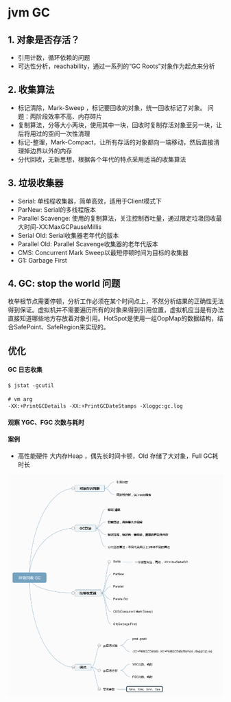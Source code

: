 # jvm GC

## 1. 对象是否存活？
* 引用计数，循环依赖的问题
* 可达性分析，reachability，通过一系列的“GC Roots”对象作为起点来分析

## 2. 收集算法
* 标记清除，Mark-Sweep ，标记要回收的对象，统一回收标记了对象。 问题：两阶段效率不高、内存碎片
* 复制算法，分等大小两块，使用其中一块，回收时复制存活对象至另一块，让后将用过的空间一次性清理
* 标记-整理，Mark-Compact，让所有存活的对象都向一端移动，然后直接清理掉边界以外的内存
* 分代回收，无新思想，根据各个年代的特点采用适当的收集算法

## 3. 垃圾收集器
* Serial: 单线程收集器，简单高效，适用于Client模式下
* ParNew: Serial的多线程版本
* Parallel Scavenge: 使用的复制算法，关注控制吞吐量，通过限定垃圾回收最大时间-XX:MaxGCPauseMillis
* Serial Old: Serial收集器老年代的版本
* Parallel Old: Parallel Scavenge收集器的老年代版本
* CMS: Concurrent Mark Sweep以最短停顿时间为目标的收集器
* G1: Garbage First

## 4. GC: stop the world 问题
枚举根节点需要停顿，分析工作必须在某个时间点上，不然分析结果的正确性无法得到保证。虚拟机并不需要遍历所有的对象来得到引用位置，虚拟机应当是有办法直接知道哪些地方存放着对象引用。HotSpot是使用一组OopMap的数据结构，结合SafePoint、SafeRegion来实现的。

## 优化
#### GC 日志收集
```
$ jstat -gcutil

# vm arg
-XX:+PrintGCDetails -XX:+PrintGCDateStamps -Xloggc:gc.log
```

#### 观察 YGC、FGC 次数与耗时

#### 案例
* 高性能硬件 大内存Heap ，偶先长时间卡顿，Old 存储了大对象，Full GC耗时长

![gc-mind-map](../attachement/jvm-gc.png)